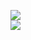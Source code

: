 [![](https://img.shields.io/badge/Made%20With-Github%20Spray-lightgrey.svg?style=for-the-badge&logo=github)](https://github.com/Annihil/github-spray#18024)  
[![](https://i.imgur.com/2DrTn0Z.gif)](https://github.com/Annihil/github-spray)